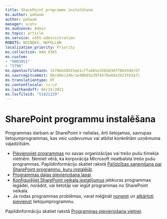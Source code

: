 ```yaml
---
title: SharePoint programmu instalēšana
ms.author: pebaum
author: pebaum
manager: scotv
ms.audience: Admin
ms.topic: article
ms.service: o365-administration
ROBOTS: NOINDEX, NOFOLLOW
localization_priority: Priority
ms.collection: Adm_O365
ms.custom:
- "9003051"
- "5796"
ms.openlocfilehash: 32706420d15eb1cffa4b5e35bb836ff0b93d67df
ms.sourcegitcommit: 8bc60ec34bc1e40685e3976576e04a2623f63a7c
ms.translationtype: HT
ms.contentlocale: lv-LV
ms.lasthandoff: 04/15/2021
ms.locfileid: "51821229"
---
```

# <a name="install-sharepoint-apps"></a>SharePoint programmu instalēšana

Programmas darbam ar SharePoint ir nelielas, ērti lietojamas, savrupas lietojumprogrammas, kas veic uzdevumus vai atbilst konkrētām uzņēmuma vajadzībām.

- [Pievienojiet programmas](https://support.microsoft.com/office/ef9c0dbd-7fe1-4715-a1b0-fe3bc81317cb)  no savas organizācijas vai trešo pušu tīmekļa vietnēm. Ņemiet vērā, ka korporācija Microsoft neatbalsta trešo pušu programmas. Papildinformāciju skatiet rakstā  [Palīdzības saņemšana par SharePoint programmu, kuru instalējāt](https://support.office.com/article/get-help-for-a-sharepoint-app-you-installed-fd98af7f-6af0-4573-8360-8f5631c6ab21).
-   [Programmas daļas pievienošana lapai](https://support.microsoft.com/office/6f06c0b7-44b8-4c69-b4ad-85197eee8d78).
-   [Konfigurējiet SharePoint veikala iestatījumus](https://docs.microsoft.com/sharepoint/configure-sharepoint-store-settings)  jebkuras programmas iegādei, norādot, vai lietotāji var iegūt programmas no SharePoint veikala.
-   Ja rodas programmas problēmas, varat mēģināt  [noņemt](https://support.microsoft.com/office/03198d1b-c33b-498d-9469-af641a587d6c) un [atkārtoti pievienot](https://support.microsoft.com/office/ef9c0dbd-7fe1-4715-a1b0-fe3bc81317cb)  lietojumprogrammu.

Papildinformāciju skatiet rakstā  [Programmas pievienošana vietnei](https://support.microsoft.com/office/add-an-app-to-a-site-ef9c0dbd-7fe1-4715-a1b0-fe3bc81317cb).